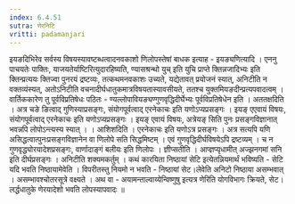 ```yaml
---
index: 6.4.51
sutra: णेरनिटि
vritti: padamanjari
---
```


  इयङदिभिरेव सर्वस्य विषयस्यावष्टब्धत्वादनवकाशो णिलोपस्तेषां बाधक इत्याह - इयङ्यणित्यादि ।  एननु पाचयतेः पाक्तिः, याजयतेर्याष्टिरित्युदारहिष्यति, ण्यासश्रन्थो युच् इति युचि प्राप्ते क्तिन्नजादिभ्यः इति क्तिन्प्रत्ययः क्तिज्वा पुनरयं द्रष्टव्यः, तत्कथमनवकाशः उच्यते, यद्येतावत् प्रयोजनं स्यात्, अनिटीति न वक्तव्यंस्यत्, अतोऽनिटीति वचनादीर्घधातुकमात्रविषयतास्यावसीयते, ततश्च युक्तमियङदीन्प्रत्यपवादत्वम् । वार्तिककारेण तु पूर्वविप्रतिषेधः पठितः - ण्यल्लोपावियङ्यण्गुणवृद्धिदीर्घेभ्यः पूर्वविप्रतिषेधेन इति । अततक्षदिति । अत्र चङे ङित्वाद् गुणिस्याप्रसङ्गः, संयोगपूर्वत्वाद् एरनेकाचः इति यणोऽप्यप्रसङ्गः । इयङ्  एएवायं विषयः, संयोगपूर्वत्वाद् एरनेकाचः इति यणोऽप्यप्रसङ्गः । इयङ् एवायं विषयः, अत्रेयङ् सिति पुनः प्रसङ्गविज्ञानात् भवन्नपि लोपोऽन्त्यस्य स्यात् । । आशिशदिति । एरनेकाचः इति यणोऽत्र प्रसङ्गः । अत्र सत्यपि यणि असिद्धत्वात्पुनःप्रसङ्गविज्ञानेन वा णिलोपे सति सिद्धमिष्टम् । एवं गुणवृद्धिदीर्घविषयेऽपि द्रष्टव्यम् । च न गुणवृद्ध्योरयादेशप्रसङ्गः, वार्णादाङ्गं बलीयः इति णिलोपः । ज्ञीप्सतीति । आप्ज्ञप्यृधामीत् अज्झनगमां सनि इति दीर्घप्रसङ्गः ।  अनिटीति शक्यमकर्तुम् । कथं कारयिता निष्ठायां सेटि इत्येतन्नियमार्थं भविष्यति - सेटि यदि भवति निष्ठायामेवेति । विपरीतस्तु नियमो न भवति - निष्ठायां सेट।लेवेति अनिटो निष्ठाया असम्भवात् । असम्भावश्चोतरसूत्रे वक्ष्यते । अथ वा - अयामन्ताल्वाय्येन्विष्णुषु इत्यत्र णेरिति योगविभागः क्रियते, सेट।लर्द्धधातुके णेरयादेशो भवति लोपस्यापवादः ॥